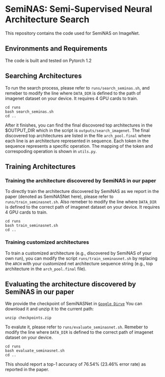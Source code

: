 # SemiNAS: Semi-Supervised Neural Architecture Search

This repository contains the code used for SemiNAS on ImageNet.


## Environments and Requirements
The code is built and tested on Pytorch 1.2

## Searching Architectures
To run the search process, please refer to `runs/search_seminas.sh`, and remeber to modify the line where `DATA_DIR` is defined to the path of imagenet dataset on your device. It requires 4 GPU cards to train.
```
cd runs
bash search_seminas.sh
cd ..
```
After it finishes, you can find the final discovored top architectures in the $OUTPUT_DIR which in the script is `outputs/search_imagenet`. The final discovered top architectures are listed in the file `arch_pool.final` where each line is an architecture represented in sequence. Each token in the sequence represents a specific operation. The mapping of the token and correspoding operation is shown in `utils.py`.

## Training Architectures

### Training the architecture discovered by SemiNAS in our paper
To directly train the architecture discovered by SemiNAS as we report in the paper (denoted as SemiNASNet here), please refer to `runs/train_seminasnet.sh`. Also remeber to modify the line where `DATA_DIR` is defined to the correct path of imagenet dataset on your device. It requires 4 GPU cards to train.
```
cd runs
bash train_seminasnet.sh
cd ..
```

### Training customized architectures
To train a customized architecture (e.g., discovered by SemiNAS of your own run), you can modify the script `runs/train_seminasnet.sh` by replacing the `ARCH` with your customized net architecture sequence string (e.g., top architecture in the `arch_pool.final` file).

## Evaluating the architecture discovered by SemiNAS in our paper
We provide the checkpoint of SemiNASNet in [`Google Dirve`](https://drive.google.com/open?id=13AooVegRLBqYcXwl8usgCOKsWd02V85j)
You can download it and unzip it to the current path:
```
unzip checkpoints.zip
```
To evalute it, please refer to `runs/evaluate_seminasnet.sh`. Remeber to modify the line where `DATA_DIR` is defined to the correct path of imagenet dataset on your device. 
```
cd runs
bash evaluate_seminasnet.sh
cd ..
```

This should report a top-1 accuracy of 76.54% (23.46% error rate) as reported in the paper.
